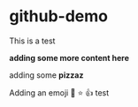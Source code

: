 # github-demo

This is a test


**adding some more content here**

adding some **pizzaz**

Adding an emoji :rocket: :star: 👍 
test
